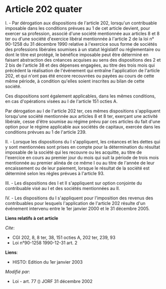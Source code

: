 # Article 202 quater

I. - Par dérogation aux dispositions de l'article 202, lorsqu'un contribuable imposable dans les conditions prévues au 1 de
cet article devient, pour exercer sa profession, associé d'une société mentionnée aux articles 8 et 8 ter ou d'une société
d'exercice libéral mentionnée à l'article 2 de la loi n° 90-1258 du 31 décembre 1990 relative à l'exercice sous forme de
sociétés des professions libérales soumises à un statut législatif ou réglementaire ou dont le titre est protégé, le bénéfice
imposable peut être déterminé en faisant abstraction des créances acquises au sens des dispositions des 2 et 2 bis de
l'article 38 et des dépenses engagées, au titre des trois mois qui précèdent la réalisation de l'événement qui entraîne
l'application de l'article 202, et qui n'ont pas été encore recouvrées ou payées au cours de cette même période, à condition
qu'elles soient inscrites au bilan de cette société.

Ces dispositions sont également applicables, dans les mêmes conditions, en cas d'opérations visées au I de l'article 151
octies A.

Par dérogation au I de l'article 202 ter, ces mêmes dispositions s'appliquent lorsqu'une société mentionnée aux articles 8 et
8 ter, exerçant une activité libérale, cesse d'être soumise au régime prévu par ces articles du fait d'une option pour le
régime applicable aux sociétés de capitaux, exercée dans les conditions prévues au 1 de l'article 239.

II. - Lorsque les dispositions du I s'appliquent, les créances et les dettes qui y sont mentionnées sont prises en compte
pour la détermination du résultat imposable de la société qui les recouvre ou les acquitte, au titre de l'exercice en cours
au premier jour du mois qui suit la période de trois mois mentionnée au premier alinéa de ce même I ou au titre de l'année de
leur encaissement ou de leur paiement, lorsque le résultat de la société est déterminé selon les règles prévues à l'article
93.

III. - Les dispositions des I et II s'appliquent sur option conjointe du contribuable visé au I et des sociétés mentionnées
au II.

IV. - Les dispositions du I s'appliquent pour l'imposition des revenus des contribuables pour lesquels l'application de
l'article 202 résulte d'un événement intervenu entre le 1er janvier 2000 et le 31 décembre 2005.

**Liens relatifs à cet article**

_Cite_:

  - CGI 202, 8, 8 ter, 38, 151 octies A, 202 ter, 239, 93
  - Loi n°90-1258 1990-12-31 art. 2

**Liens**:

  - HISTO: Edition du 1er janvier 2003

_Modifié par_:

  - Loi - art. 77 () JORF 31 décembre 2002
